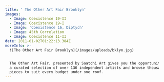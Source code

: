 ```yaml
---
title: ' The Other Art Fair Brooklyn'
images:
  - Image: Coexistence 19-II
  - Image: Coexistence 19-I
  - Image: 'Coexistence 16, Diptych'
  - Image: 45th Correlation
  - Image: Coexistence 11-II
date: 2011-01-02T01:22:13.384Z
moreInfo: >-
  ![The Other Art Fair Brooklyn](/images/uploads/bklyn.jpg)


  The Other Art Fair, presented by Saatchi Art gives you the opportunity to meet
  a curated selection of over 130 independent artists and browse thousands of
  pieces to suit every budget under one roof.
---
```


